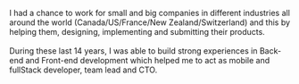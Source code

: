 I had a chance to work for small and big companies in different industries all around the world (Canada/US/France/New Zealand/Switzerland) and this by helping them, designing, implementing and submitting their products.
<br><br>
During these last 14 years, I was able to build strong experiences in Back-end and Front-end development which helped me to act as mobile and fullStack developer, team lead and CTO.
<br><br>

